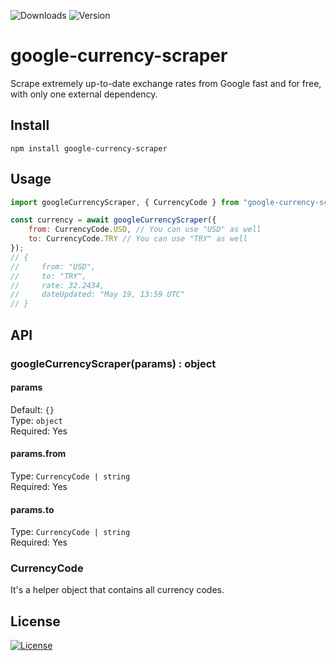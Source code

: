 ![Downloads](https://img.shields.io/npm/dm/google-currency-scraper)
![Version](https://img.shields.io/github/package-json/v/ozgurg/google-currency-scraper)

# google-currency-scraper

Scrape extremely up-to-date exchange rates from Google fast and for free, with only one external dependency.

## Install

```shell
npm install google-currency-scraper
```

## Usage

```javascript
import googleCurrencyScraper, { CurrencyCode } from "google-currency-scraper";

const currency = await googleCurrencyScraper({
    from: CurrencyCode.USD, // You can use "USD" as well
    to: CurrencyCode.TRY // You can use "TRY" as well
});
// {
//     from: "USD",
//     to: "TRY",
//     rate: 32.2434,
//     dateUpdated: "May 19, 13:59 UTC"
// }
```

## API

### googleCurrencyScraper(params) : object

#### params

Default: <code>{}</code>\
Type: <code>object</code>\
Required: Yes

#### params.from

Type: <code>CurrencyCode | string</code>\
Required: Yes

#### params.to

Type: <code>CurrencyCode | string</code>\
Required: Yes

### CurrencyCode

It's a helper object that contains all currency codes.

## License

[![License](https://img.shields.io/github/license/ozgurg/google-currency-scraper)](https://github.com/ozgurg/google-currency-scraper/blob/main/LICENSE)
